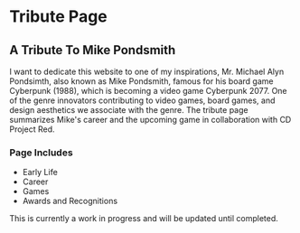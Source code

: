 # Tribute Page
## A Tribute To Mike Pondsmith

I want to dedicate this website to one of my inspirations, Mr. Michael Alyn Pondsimth, also known as Mike Pondsmith, famous for his board game Cyberpunk (1988), which is becoming a video game Cyberpunk 2077. One of the genre innovators contributing to video games, board games, and design aesthetics we associate with the genre. The tribute page summarizes Mike's career and the upcoming game in collaboration with CD Project Red.

### Page Includes

- Early Life
- Career
- Games
- Awards and Recognitions

This is currently a work in progress and will be updated until completed.